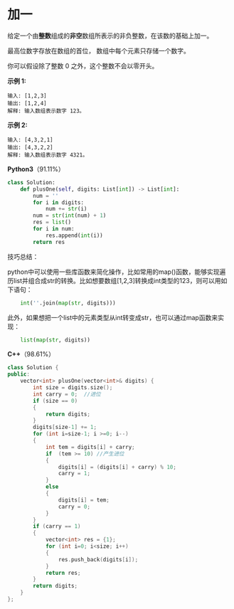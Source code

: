 # 加一

给定一个由**整数**组成的**非空**数组所表示的非负整数，在该数的基础上加一。

最高位数字存放在数组的首位， 数组中每个元素只存储一个数字。

你可以假设除了整数 0 之外，这个整数不会以零开头。

**示例 1:**

```
输入: [1,2,3]
输出: [1,2,4]
解释: 输入数组表示数字 123。
```

**示例 2:**

```
输入: [4,3,2,1]
输出: [4,3,2,2]
解释: 输入数组表示数字 4321。
```

**Python3**（91.11%）

```python
class Solution:
    def plusOne(self, digits: List[int]) -> List[int]:
        num = ''
        for i in digits:
            num += str(i)
        num = str(int(num) + 1)
        res = list()
        for i in num:
            res.append(int(i))
        return res
```

技巧总结：  

python中可以使用一些库函数来简化操作，比如常用的map()函数，能够实现遍历list并组合成str的转换。比如想要数组[1,2,3]转换成int类型的123，则可以用如下语句：

```python
	int(''.join(map(str, digits)))
```

此外，如果想把一个list中的元素类型从int转变成str，也可以通过map函数来实现：

```python
	list(map(str, digits))
```

**C++**（98.61%）

```c++
class Solution {
public:
    vector<int> plusOne(vector<int>& digits) {
        int size = digits.size();
        int carry = 0;  //进位
        if (size == 0)
       	{
            return digits;
        }
        digits[size-1] += 1;
        for (int i=size-1; i >=0; i--)
        {
            int tem = digits[i] + carry;
            if  (tem >= 10) //产生进位
            {
                digits[i] = (digits[i] + carry) % 10;
                carry = 1;
            } 
            else
            {
                digits[i] = tem;
                carry = 0;
            }
        }
        if (carry == 1)
        {
            vector<int> res = {1};
            for (int i=0; i<size; i++)
            {
                res.push_back(digits[i]);
            }
            return res;
        }
        return digits;    
    }
};
```

